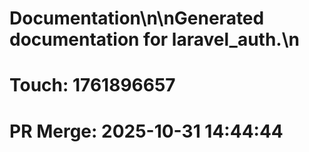 # Documentation\n\nGenerated documentation for laravel_auth.\n

# Touch: 1761896657

# PR Merge: 2025-10-31 14:44:44
